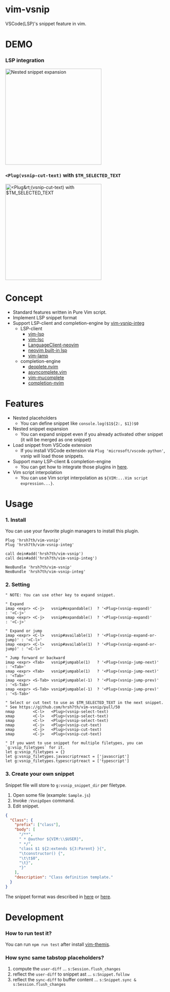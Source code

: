 # vim-vsnip

VSCode(LSP)'s snippet feature in vim.


# DEMO

### LSP integration

<img src="https://user-images.githubusercontent.com/629908/76817423-1e165180-6846-11ea-95a1-d827afa744d8.gif" width="300" alt="Nested snippet expansion" />

### `<Plug(vsnip-cut-text)` with `$TM_SELECTED_TEXT`

<img src="https://user-images.githubusercontent.com/629908/90157756-17761100-ddc9-11ea-843f-d8b0d529ac61.gif" width="300" alt="&lt;Plug&rt;(vsnip-cut-text) with $TM_SELECTED_TEXT" />



# Concept

- Standard features written in Pure Vim script.
- Implement LSP snippet format
- Support LSP-client and completion-engine by [vim-vsnip-integ](https://github.com/hrsh7th/vim-vsnip-integ)
  - LSP-client
    - [vim-lsp](https://github.com/prabirshrestha/vim-lsp)
    - [vim-lsc](https://github.com/natebosch/vim-lsc)
    - [LanguageClient-neovim](https://github.com/autozimu/LanguageClient-neovim)
    - [neovim built-in lsp](https://github.com/neovim/neovim)
    - [vim-lamp](https://github.com/hrsh7th/vim-lamp)
  - completion-engine
    - [deoplete.nvim](https://github.com/Shougo/deoplete.nvim)
    - [asyncomplete.vim](https://github.com/prabirshrestha/asyncomplete.vim)
    - [vim-mucomplete](https://github.com/lifepillar/vim-mucomplete)
    - [completion-nvim](https://github.com/haorenW1025/completion-nvim)


# Features

- Nested placeholders
  - You can define snippet like `console.log($1${2:, $1})$0`
- Nested snippet expansion
    - You can expand snippet even if you already activated other snippet (it will be merged as one snippet)
- Load snippet from VSCode extension
    - If you install VSCode extension via `Plug 'microsoft/vscode-python'`, vsnip will load those snippets.
- Support many LSP-client & completion-engine
    - You can get how to integrate those plugins in [here](https://github.com/hrsh7th/vim-vsnip-integ).
- Vim script interpolation
    - You can use Vim script interpolation as `${VIM:...Vim script expression...}`.


# Usage

### 1. Install

You can use your favorite plugin managers to install this plugin.

```viml
Plug 'hrsh7th/vim-vsnip'
Plug 'hrsh7th/vim-vsnip-integ'

call dein#add('hrsh7th/vim-vsnip')
call dein#add('hrsh7th/vim-vsnip-integ')

NeoBundle 'hrsh7th/vim-vsnip'
NeoBundle 'hrsh7th/vim-vsnip-integ'
```


### 2. Setting

```viml
" NOTE: You can use other key to expand snippet.

" Expand
imap <expr> <C-j>   vsnip#expandable()  ? '<Plug>(vsnip-expand)'         : '<C-j>'
smap <expr> <C-j>   vsnip#expandable()  ? '<Plug>(vsnip-expand)'         : '<C-j>'

" Expand or jump
imap <expr> <C-l>   vsnip#available(1)  ? '<Plug>(vsnip-expand-or-jump)' : '<C-l>'
smap <expr> <C-l>   vsnip#available(1)  ? '<Plug>(vsnip-expand-or-jump)' : '<C-l>'

" Jump forward or backward
imap <expr> <Tab>   vsnip#jumpable(1)   ? '<Plug>(vsnip-jump-next)'      : '<Tab>'
smap <expr> <Tab>   vsnip#jumpable(1)   ? '<Plug>(vsnip-jump-next)'      : '<Tab>'
imap <expr> <S-Tab> vsnip#jumpable(-1)  ? '<Plug>(vsnip-jump-prev)'      : '<S-Tab>'
smap <expr> <S-Tab> vsnip#jumpable(-1)  ? '<Plug>(vsnip-jump-prev)'      : '<S-Tab>'

" Select or cut text to use as $TM_SELECTED_TEXT in the next snippet.
" See https://github.com/hrsh7th/vim-vsnip/pull/50
nmap        <C-l>   <Plug>(vsnip-select-text)
xmap        <C-l>   <Plug>(vsnip-select-text)
smap        <C-l>   <Plug>(vsnip-select-text)
nmap        <C-j>   <Plug>(vsnip-cut-text)
xmap        <C-j>   <Plug>(vsnip-cut-text)
smap        <C-j>   <Plug>(vsnip-cut-text)

" If you want to use snippet for multiple filetypes, you can `g:vsip_filetypes` for it.
let g:vsnip_filetypes = {}
let g:vsnip_filetypes.javascriptreact = ['javascript']
let g:vsnip_filetypes.typescriptreact = ['typescript']
```


### 3. Create your own snippet

Snippet file will store to `g:vsnip_snippet_dir` per filetype.

1. Open some file (example: `Sample.js`)
2. Invoke `:VsnipOpen` command.
3. Edit snippet.

```json
{
  "Class": {
    "prefix": ["class"],
    "body": [
      "/**",
      " * @author ${VIM:\\$USER}",
      " */",
      "class $1 ${2:extends ${3:Parent} }{",
      "\tconstructor() {",
      "\t\t$0",
      "\t}",
      "}"
    ],
    "description": "Class definition template."
  }
}
```

The snippet format was described in [here](https://code.visualstudio.com/docs/editor/userdefinedsnippets#_snippet-syntax) or [here](https://github.com/Microsoft/language-server-protocol/blob/master/snippetSyntax.md).


# Development

### How to run test it?

You can run `npm run test` after install [vim-themis](https://github.com/thinca/vim-themis).


### How sync same tabstop placeholders?

1. compute the `user-diff` ... `s:Session.flush_changes`
2. reflect the `user-diff` to snippet ast ... `s:Snippet.follow`
3. reflect the `sync-diff` to buffer content ... `s:Snippet.sync & s:Session.flush_changes`


